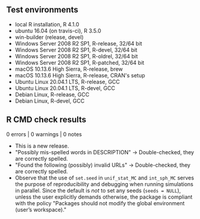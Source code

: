 ## Test environments

* local R installation, R 4.1.0
* ubuntu 16.04 (on travis-ci), R 3.5.0
* win-builder (release, devel)
* Windows Server 2008 R2 SP1, R-release, 32/64 bit
* Windows Server 2008 R2 SP1, R-devel, 32/64 bit
* Windows Server 2008 R2 SP1, R-oldrel, 32/64 bit
* Windows Server 2008 R2 SP1, R-patched, 32/64 bit
* macOS 10.13.6 High Sierra, R-release, brew
* macOS 10.13.6 High Sierra, R-release, CRAN's setup
* Ubuntu Linux 20.04.1 LTS, R-release, GCC
* Ubuntu Linux 20.04.1 LTS, R-devel, GCC
* Debian Linux, R-release, GCC
* Debian Linux, R-devel, GCC

## R CMD check results

0 errors | 0 warnings | 0 notes

* This is a new release.
* "Possibly mis-spelled words in DESCRIPTION" -> Double-checked, they are correctly spelled.
* "Found the following (possibly) invalid URLs" -> Double-checked, they are correctly spelled.
* Observe that the use of `set.seed` in `unif_stat_MC` and `int_sph_MC` serves the purpose of reproducibility and debugging when running simulations in parallel. Since the default is *not* to set any seeds (`seeds = NULL`), unless the user explicitly demands otherwise, the package is compliant with the policy "Packages should not modify the global environment (user’s workspace)."